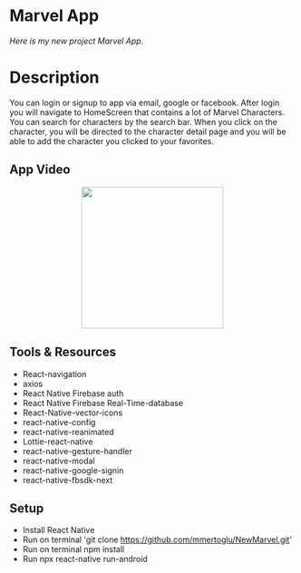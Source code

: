 # Marvel App

*Here is my new project Marvel App.*

# Description 
 You can login or signup to app via email, google or facebook. After login you will navigate to HomeScreen that contains a lot of Marvel Characters.
 You can search for characters by the search bar. When you click on the character, you will be directed to the character detail page and you will be able to add the character you clicked to your favorites.
 


## App Video 
<p align="center" >
<img src="https://github.com/mmertoglu/NewMarvel/blob/master/NewMarvel/assets/gif/appgif.gif" width="250" align="center" /> 
</p>

## Tools & Resources
* React-navigation
* axios
* React Native Firebase auth
* React Native Firebase Real-Time-database
* React-Native-vector-icons
* react-native-config
* react-native-reanimated
* Lottie-react-native
* react-native-gesture-handler
* react-native-modal
* react-native-google-signin
* react-native-fbsdk-next

## Setup
* Install React Native
* Run on terminal 'git clone https://github.com/mmertoglu/NewMarvel.git'
* Run on terminal npm install
* Run npx react-native run-android
